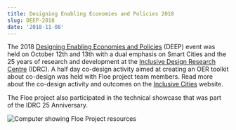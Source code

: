 ```yaml
---
title: Designing Enabling Economies and Policies 2018
slug: DEEP-2018
date: '2018-11-08'
---
```

The 2018 [Designing Enabling Economies and Policies](https://deep.idrc.ocadu.ca/)
(DEEP) event was held on October 12th and 13th with a dual emphasis on Smart Cities and the 25
years of research and development at the
[Inclusive Design Research Centre](https://idrc.ocadu.ca/)
(IDRC). A half day co-design activity aimed at creating an OER toolkit about co-design was held
with Floe project team members. Read more about the co-design activity and outcomes on the
[Inclusive Cities](https://cities.inclusivedesign.ca/ideas/deep2018-summary-and-results/) website.

The Floe project also participated in the technical showcase that was part of the IDRC 25 Anniversary.

<img src="/news/images/FloeAtDeep.png" alt="Computer showing Floe Project resources"></a>
